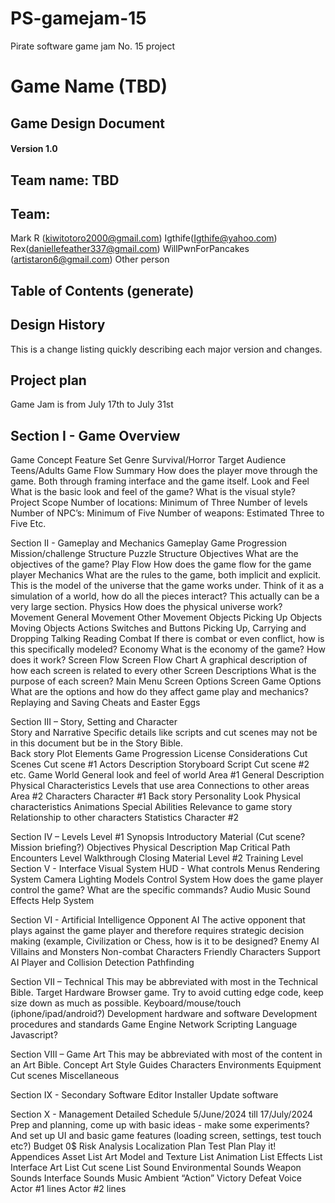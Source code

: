# PS-gamejam-15
Pirate software game jam No. 15 project


# Game Name (TBD)

## Game Design Document

#### Version 1.0





## Team name: TBD

## Team:
Mark R (kiwitotoro2000@gmail.com)
Igthife(Igthife@yahoo.com)
Rex(daniellefeather337@gmail.com)
WillPwnForPancakes (artistaron6@gmail.com)
Other person



## Table of Contents (generate)



## Design History 
This is a change listing quickly describing each major version and changes.

## Project plan

Game Jam is from July 17th to July 31st



## Section I - Game Overview

Game Concept
Feature Set
Genre
Survival/Horror
Target Audience
Teens/Adults
Game Flow Summary
How does the player move through the game.   Both through framing interface and the game itself.
Look and Feel 
What is the basic look and feel of the game?  What is the visual style?
Project Scope 
Number of locations: Minimum of Three
Number of levels
Number of NPC’s: Minimum of Five 
Number of weapons: Estimated Three to Five
Etc.


Section II - Gameplay and  Mechanics
Gameplay
Game Progression
Mission/challenge Structure
Puzzle Structure
Objectives
What are the objectives of the game?
Play Flow 
How does the game flow for the game player
Mechanics
What are the rules to the game, both implicit and explicit.  This is the model of the universe that the game works under.  Think of it as a simulation of a world, how do all the pieces interact?  This actually can be a very large section.
Physics 
How does the physical universe work?
Movement
General Movement
Other Movement
Objects
Picking Up Objects
Moving Objects
Actions
Switches and Buttons
Picking Up, Carrying and Dropping
Talking
Reading
Combat
If there is combat or even conflict, how is this specifically modeled?
Economy
What is the economy of the game? How does it work?
Screen Flow
Screen Flow Chart
A graphical description of how each screen is related to every other
Screen Descriptions
What is the purpose of each screen? 
Main Menu Screen
Options Screen
Game Options
What are the options and how do they affect game play and mechanics?
Replaying and Saving 
Cheats and Easter Eggs


Section III – Story, Setting and Character  
Story and Narrative
Specific details like scripts and cut scenes may not be in this document but be in the Story Bible.  
Back story
Plot Elements
Game Progression
License Considerations
Cut Scenes
Cut scene #1
Actors
Description
Storyboard
Script
Cut scene #2
etc.
Game World
General look and feel of world
Area #1
General Description
Physical Characteristics
Levels that use area
Connections to other areas
Area #2
Characters
Character #1
Back story
Personality
Look
Physical characteristics
Animations
Special Abilities
Relevance to game story
Relationship to other characters
Statistics
Character #2


Section IV – Levels
Level #1
Synopsis
Introductory Material
(Cut scene?  Mission briefing?)
Objectives
Physical Description
Map
Critical Path
Encounters
Level Walkthrough
Closing Material
Level #2
Training Level
Section V - Interface
Visual System
HUD - What controls 
Menus
Rendering System
Camera
Lighting Models
Control System
How does the game player control the game?   What are the specific commands?
Audio
Music
Sound Effects
Help System


Section VI - Artificial Intelligence
Opponent AI
The active opponent that plays against the game player and therefore requires strategic decision making (example, Civilization or Chess, how is it to be designed?
Enemy AI
Villains and Monsters
Non-combat Characters
Friendly Characters
Support AI
Player and Collision Detection
Pathfinding


Section VII – Technical
This may be abbreviated with most in the Technical Bible.
Target Hardware
Browser game.
Try to avoid cutting edge code, keep size down as much as possible.
Keyboard/mouse/touch (iphone/ipad/android?)
Development hardware and software
Development procedures and standards
Game Engine
Network
Scripting Language
Javascript?


Section VIII – Game Art
This may be abbreviated with most of the content in an Art Bible.
Concept Art
Style Guides
Characters
Environments
Equipment
Cut scenes
Miscellaneous


Section IX - Secondary Software
Editor
Installer
Update software


Section X - Management
Detailed Schedule
5/June/2024 till 17/July/2024
Prep and planning, come up with basic ideas - make some experiments? And set up UI and basic game features (loading screen, settings, test touch etc?)
Budget
0$
Risk Analysis
Localization Plan 
Test Plan
Play it!
Appendices
Asset List
Art
Model and Texture List
Animation List
Effects List
Interface Art List 
Cut scene List
Sound
Environmental Sounds
Weapon Sounds
Interface Sounds
Music
Ambient
“Action”
Victory
Defeat
Voice
Actor #1 lines
Actor #2 lines
